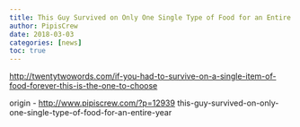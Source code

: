 ```yaml
---
title: This Guy Survived on Only One Single Type of Food for an Entire Year
author: PipisCrew
date: 2018-03-03
categories: [news]
toc: true
---
```


http://twentytwowords.com/if-you-had-to-survive-on-a-single-item-of-food-forever-this-is-the-one-to-choose

origin - http://www.pipiscrew.com/?p=12939 this-guy-survived-on-only-one-single-type-of-food-for-an-entire-year